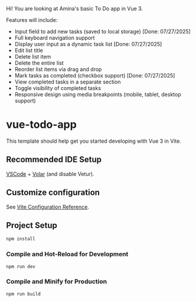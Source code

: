 Hi! You are looking at Amina's basic To Do app in Vue 3. 

Features will include: 

* Input field to add new tasks (saved to local storage) [Done: 07/27/2025]
* Full keyboard navigation support
* Display user input as a dynamic task list [Done: 07/27/2025]
* Edit list title 
* Delete list item
* Delete the entire list
* Reorder list items via drag and drop
* Mark tasks as completed (checkbox support) [Done: 07/27/2025]
* View completed tasks in a separate section
* Toggle visibility of completed tasks
* Responsive design using media breakpoints (mobile, tablet, desktop support)


# vue-todo-app

This template should help get you started developing with Vue 3 in Vite.

## Recommended IDE Setup

[VSCode](https://code.visualstudio.com/) + [Volar](https://marketplace.visualstudio.com/items?itemName=Vue.volar) (and disable Vetur).

## Customize configuration

See [Vite Configuration Reference](https://vite.dev/config/).

## Project Setup

```sh
npm install
```

### Compile and Hot-Reload for Development

```sh
npm run dev
```

### Compile and Minify for Production

```sh
npm run build
```

